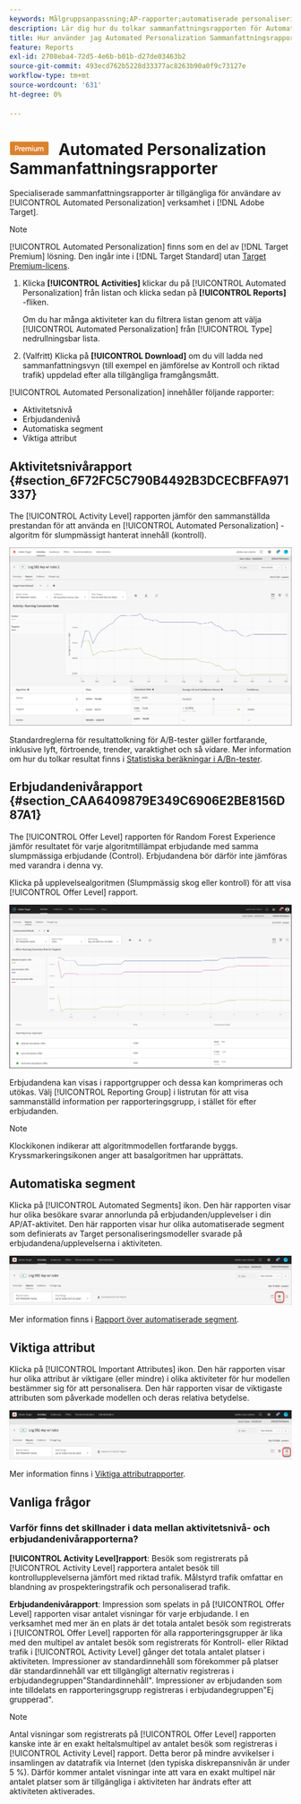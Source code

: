 ```yaml
---
keywords: Målgruppsanpassning;AP-rapporter;automatiserade personaliseringsrapporter;aktivitetsnivårapport;erbjudandenivårapport;erbjudandedetaljrapport;faq
description: Lär dig hur du tolkar sammanfattningsrapporten för Automated Personalization i Adobe Target. Du kan växla till rapporterna Automatiserade segment och Viktiga attribut från den här rapporten.
title: Hur använder jag Automated Personalization Sammanfattningsrapporter?
feature: Reports
exl-id: 2708eba4-72d5-4e6b-b01b-d27de03463b2
source-git-commit: 493ecd762b5228d33377ac8263b90a0f9c73127e
workflow-type: tm+mt
source-wordcount: '631'
ht-degree: 0%

---
```


# ![PREMIUM](/help/main/assets/premium.png) Automated Personalization Sammanfattningsrapporter

Specialiserade sammanfattningsrapporter är tillgängliga för användare av [!UICONTROL Automated Personalization] verksamhet i [!DNL Adobe Target].

>[!NOTE]
>
>[!UICONTROL Automated Personalization] finns som en del av [!DNL Target Premium] lösning. Den ingår inte i [!DNL Target Standard] utan [Target Premium-licens](/help/main/c-intro/intro.md#premium).

1. Klicka **[!UICONTROL Activities]** klickar du på [!UICONTROL Automated Personalization] från listan och klicka sedan på **[!UICONTROL Reports]** -fliken.

   Om du har många aktiviteter kan du filtrera listan genom att välja [!UICONTROL Automated Personalization] från [!UICONTROL Type] nedrullningsbar lista.

1. (Valfritt) Klicka på **[!UICONTROL Download]** om du vill ladda ned sammanfattningsvyn (till exempel en jämförelse av Kontroll och riktad trafik) uppdelad efter alla tillgängliga framgångsmått.

[!UICONTROL Automated Personalization] innehåller följande rapporter:

* Aktivitetsnivå
* Erbjudandenivå
* Automatiska segment
* Viktiga attribut

## Aktivitetsnivårapport {#section_6F72FC5C790B4492B3DCECBFFA971337}

The [!UICONTROL Activity Level] rapporten jämför den sammanställda prestandan för att använda en [!UICONTROL Automated Personalization] -algoritm för slumpmässigt hanterat innehåll (kontroll).

![Aktivitetsnivårapport](/help/main/c-reports/assets/box_plot_ap.png)

Standardreglerna för resultattolkning för A/B-tester gäller fortfarande, inklusive lyft, förtroende, trender, varaktighet och så vidare. Mer information om hur du tolkar resultat finns i [Statistiska beräkningar i A/Bn-tester](/help/main/c-reports/statistical-methodology/statistical-calculations.md).

## Erbjudandenivårapport {#section_CAA6409879E349C6906E2BE8156D87A1}

The [!UICONTROL Offer Level] rapporten för Random Forest Experience jämför resultatet för varje algoritmtillämpat erbjudande med samma slumpmässiga erbjudande (Control). Erbjudandena bör därför inte jämföras med varandra i denna vy.

Klicka på upplevelsealgoritmen (Slumpmässig skog eller kontroll) för att visa [!UICONTROL Offer Level] rapport.

![](assets/ap_OfferLevelRpt.png)

Erbjudandena kan visas i rapportgrupper och dessa kan komprimeras och utökas. Välj [!UICONTROL Reporting Group] i listrutan för att visa sammanställd information per rapporteringsgrupp, i stället för efter erbjudanden.

>[!NOTE]
>
>Klockikonen indikerar att algoritmmodellen fortfarande byggs. Kryssmarkeringsikonen anger att basalgoritmen har upprättats.

## Automatiska segment

Klicka på [!UICONTROL Automated Segments] ikon. Den här rapporten visar hur olika besökare svarar annorlunda på erbjudanden/upplevelser i din AP/AT-aktivitet. Den här rapporten visar hur olika automatiserade segment som definierats av Target personaliseringsmodeller svarade på erbjudandena/upplevelserna i aktiviteten.

![Ikon för automatiserade segment](/help/main/c-reports/assets/icon-automated-sements-ap.png)

Mer information finns i [Rapport över automatiserade segment](/help/main/c-reports/c-personalization-insights-reports/automated-segments-report.md).

## Viktiga attribut

Klicka på [!UICONTROL Important Attributes] ikon. Den här rapporten visar hur olika attribut är viktigare (eller mindre) i olika aktiviteter för hur modellen bestämmer sig för att personalisera. Den här rapporten visar de viktigaste attributen som påverkade modellen och deras relativa betydelse.

![Ikon för viktiga attribut](/help/main/c-reports/assets/icon-important-attributes-ap.png)

Mer information finns i [Viktiga attributrapporter](/help/main/c-reports/c-personalization-insights-reports/important-attributes-report.md).

## Vanliga frågor

### Varför finns det skillnader i data mellan aktivitetsnivå- och erbjudandenivårapporterna?

**[!UICONTROL Activity Level]rapport**: Besök som registrerats på [!UICONTROL Activity Level] rapportera antalet besök till kontrollupplevelserna jämfört med riktad trafik. Målstyrd trafik omfattar en blandning av prospekteringstrafik och personaliserad trafik.

**Erbjudandenivårapport**: Impression som spelats in på [!UICONTROL Offer Level] rapporten visar antalet visningar för varje erbjudande. I en verksamhet med mer än en plats är det totala antalet besök som registrerats i [!UICONTROL Offer Level] rapporten för alla rapporteringsgrupper är lika med den multipel av antalet besök som registrerats för Kontroll- eller Riktad trafik i [!UICONTROL Activity Level] gånger det totala antalet platser i aktiviteten. Impressioner av standardinnehåll som förekommer på platser där standardinnehåll var ett tillgängligt alternativ registreras i erbjudandegruppen&quot;Standardinnehåll&quot;. Impressioner av erbjudanden som inte tilldelats en rapporteringsgrupp registreras i erbjudandegruppen&quot;Ej grupperad&quot;.

>[!NOTE]
>
>Antal visningar som registrerats på [!UICONTROL Offer Level] rapporten kanske inte är en exakt heltalsmultipel av antalet besök som registreras i [!UICONTROL Activity Level] rapport. Detta beror på mindre avvikelser i insamlingen av datatrafik via Internet (den typiska diskrepansnivån är under 5 %). Därför kommer antalet visningar inte att vara en exakt multipel när antalet platser som är tillgängliga i aktiviteten har ändrats efter att aktiviteten aktiverades.
